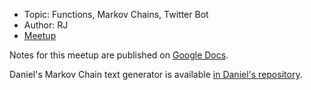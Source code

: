 * Topic: Functions, Markov Chains, Twitter Bot
* Author: RJ
* [Meetup](http://www.meetup.com/LearnToCodeLA/events/225642680/)

Notes for this meetup are published on [Google Docs](https://docs.google.com/document/d/1LgH3aMbIYIoJZsGr5H_3eQMWO03IpS8tDmma4bHoY8o/edit).

Daniel's Markov Chain text generator is available [in Daniel's repository](https://github.com/belteshassar/PyHo/tree/markov).
